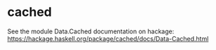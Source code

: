 # cached

See the module Data.Cached documentation on hackage: <https://hackage.haskell.org/package/cached/docs/Data-Cached.html>
